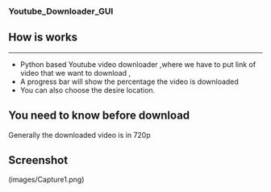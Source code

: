 ### Youtube_Downloader_GUI

## How is works 
  *** 
   * Python based Youtube video downloader ,where we have to  put link of video that we want to download , 
   * A progress bar will show the percentage the video is downloaded 
   * You can also choose the desire location.
 
## You need to know before download
   Generally the downloaded video is in 720p
   
## Screenshot 
  (images/Capture1.png)
 
